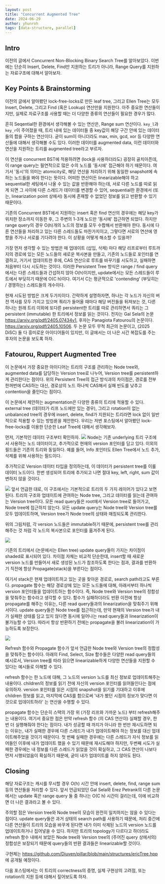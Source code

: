 ```yaml
---
layout: post
title: "Concurrent Augmented Tree"
date: 2024-06-29
author: yhunroh
tags: [data-structure, parallel]
---
```


## Intro

이전의 글에서 Concurrent Non-Blocking Binary Search Tree를 알아보았다. 이번에는 단순히 Insert, Delete, Find만 지원하는 트리가 아니라, Range Query를 지원하는 자료구조에 대해서 알아보자.

## Key Points & Brainstorming

이전의 글에서 알아봤던 lock-free-locks로 만든 leaf tree, 그리고 Ellen Tree는 모두 Insert, Delete, 그리고 Find (혹은 Lookup) 연산만을 지원한다. 아주 중요한 연산들이지만, 실제로 자료구조를 사용할 때는 더 다양한 종류의 연산들이 필요한 경우가 많다.

흔히 Seqential한 환경에서 생각해볼 수 있는 연산은, Range sum 연산이다. `key_l`과 `key_r`이 주어졌을 때, 트리 내에 있는 데이터들 중 key값이 해당 구간 안에 있는 데이터들의 합을 구하는 연산이다. 굳이 sum이 아니더라도 max, min, gcd, xor 등 다양한 연산들에 대해서 생각해볼 수도 있다. 이러한 데이터를 augmented data, 이런 데이터와 연산을 지원하는 트리를 augmented tree라고 부르자.

이 연산을 concurrent BST에 적용하려면 (lock을 사용하더라도) 굉장히 골치아픈데, 이 range query는 필연적으로 많은 수의 노드를 '동시에' 접근해야 하기 때문이다. 여기서 '동시'의 의미는 atomicity로, 해당 연산을 처리하기 위해 동일한 snapshot에 속하는 노드들을 봐야 한다는 뜻이다. 어떠한 연산이든 linearizable해야 하고 sequential한 세팅에서 나올 수 있는 값을 반환해야 하는데, 서로 다른 노드를 따로 읽게 되면 그 사이에 다른 스레드가 데이터를 변경할 수 있어, sequential한 환경에서 (또는, linearization point 상에서) 동시에 존재할 수 없었던 정보를 읽고 반환할 수 있기 때문이다.

기존의 Concurrent BST에서 지원하는 insert 혹은 find 연산의 경우에는 해당 key가 위치한 장소까지 이동한 후, 그 주변의 1-3개 노드만 '동시에' 접근하면 되었다. 하지만 range query의 경우 O(h)개의 노드의 정보를 모두 수합해서 반환해야 한다. 동시에 다른 연산들을 처리하고 있는 다른 스레드들도 마찬가지이고, 그렇다면 서로의 연산에 영향을 주거나 서로를 기다려야 한다. 이 상황을 어떻게 해소할 수 있을까?

가장 먼저 생각할 수 있는 방법은 매 업데이트 (삽입, 삭제) 마다 해당 리프로부터 루트까지의 경로에 있는 모든 노드들의 새로운 복사본을 만들고, 기존의 노드들로 포인터를 연결하고, 거기서 업데이트한 후에, CAS 연산으로 루트를 바꾸기를 시도하고, 실패하면 처음부터 다시 시도하는 것이다. 이러한 Persistent Tree 방식은 range / find query에서는 다른 스레드들과 간섭하지 않아 O(h)이지만, update에서는 모든 스레드들이 루트에서 부딪히기 때문에 O(C h)이다. 여기서 C는 평균적으로 'contending' (부딪히는 / 경쟁하는) 스레드들의 개수이다.

현재 시도된 방법은 크게 두가지이다. 간략하게 설명하자면, 하나는 각 노드가 자신의 버전 역사를 모두 가지고 있으며 쿼리가 들어올 때마다 해당 버전들을 뒤져보는 것, 다른 하나는 원래 트리 이외에 또다른 persistent한 트리를 따로 관리하면서 쿼리는 그 persistent (immutable) 한 트리에서 정보를 읽는 것이다. 전자는 Gal Sela의 논문 https://arxiv.org/pdf/2405.07434v1, 후자는 Panagiota Fatourou의 논문이다. https://arxiv.org/pdf/2405.10506. 두 논문 모두 무척 최근의 논문이고, (2025 DiSC) 둘 다 흥미로운 아이디어들이 있지만, 이 글에서는 더 나은 시간 복잡도를 주는 후자의 논문을 보도록 하자.

## Fatourou, Ruppert Augmented Tree

이 논문에서 가장 중요한 아이디어는 트리의 구조를 관리하는 Node tree와, augmented data를 담당하는 Version tree로 나누어, Version tree를 persistent하게 관리한다는 점이다. 위의 Persistent Tree의 접근 방식과의 차이점은, 경로를 전부 한꺼번에 CAS하는 대신, 경로상의 노드 하나씩 CAS해서 실패 빈도를 낮추고 contention을 줄인다는 점이다.

이 논문에서 제안하는 augmentation은 다양한 종류의 트리에 적용할 수 있다. external tree (데이터가 리프 노드에만 있는 경우), 그리고 rotation이 없는 unbalanced tree의 경우에 insert, delete, find가 지원되는 트리라면 lock 없이 일반적으로 적용할 수 있는 방법론을 제안한다. 우리는 저번 포스팅에서 알아봤던 lock-free-locks를 이용한 단순한 Leaf Tree에 대해서 생각해보자.

먼저, 기본적인 데이터 구조부터 확인하자.
![](/assets/images/yhunroh/aug-bst/2024-0629-01.png)
Node는 기존 underlying 트리 구조에서 사용하는 노드 데이터이고, 추가적으로 현재의 version 포인터를 담고 있다. 이외의 필드들은 기존의 트리와 동일하다. 예를 들어, Info 포인터도 Ellen Tree에서 노드 추가, 삭제를 위해 사용하는 필드이다.

추가적으로 Version 데이터 타입을 정의하는데, 이 데이터가 persistent tree를 이룰 데이터 노드이다. 한번 생성되어 트리에 추가되고 나면 절대 key, left, right, sum 값이 변하지 않을 것이다.

![](/assets/images/yhunroh/aug-bst/2024-0629-02.png)
앞서 언급한 대로, 이 구조에서는 기본적으로 트리의 두 가지 레이어가 있다고 보면 된다. 트리의 구조와 업데이트에 관여하는 Node tree, 그리고 데이터를 읽는데 관여하는 Version tree이다. 모든 read query들은 root에서 Version tree로 들어가고, Node tree에 접근하지 않는다. 모든 update query는 Node tree와 Version tree를 모두 업데이트하며, Version tree가 Node tree의 상태와 매칭되도록 관리한다.

위의 그림처럼, 각 version 노드들은 immutable하기 때문에, persistent tree를 관리해주는 것 처럼 각 노드의 복사본으로 포인터를 옮겨주게 된다.

![](/assets/images/yhunroh/aug-bst/2024-0629-03.png)

기존의 트리에서 (논문에서는 Ellen tree) update query들이 가지는 차이점이 shaded로 표시되어 있다. 차이점 자체는 비교적 단순한데, insert할 때 새로운 version 노드를 만들어서 새로 생성된 노드가 참조하도록 한다는 점과, 결과를 반환하기 직전에 항상 Propagate(stack)을 부른다는 점이다.

여기서 stack은 현재 업데이트하고 있는 곳을 찾아온 경로로, search path라고도 부른다. propagate 함수는 해당 경로상에 있는 모든 노드들에 대해, 아래서부터 하나씩 version 포인터들을 업데이트하는 함수이다. 즉, Node tree와 Version tree의 정합성을 맞춰주는 함수라고 생각할 수 있다. 함수가 실패하더라도 반환 이전에 항상 propagate를 해주는 이유는, 다른 read query들과의 linearization을 맞춰주기 위해서이다. update query들은 Node tree를 접근하는데, 만약 현재의 Version tree가 내가 실패한 상태를 담고 있지 않다면 동시에 일어나는 read query들과 linearization이 불가능할 수 있다. 따라서 항상 반환하기 전에는 propagate을 불러 linearization이 가능하도록 보장한다.

![](/assets/images/yhunroh/aug-bst/2024-0629-04.png)

Refresh 함수와 Propagate 함수가 앞서 언급한 Node tree와 Version tree의 정합성을 맞춰주는 함수이다. 아래의 Find, Select, Size 함수들은 다양한 read query들의 예시로서, Version tree를 따라 읽으면 linearizable하게 다양한 연산들을 지원할 수 있다는 예시들로 이해할 수 있다.

refresh 함수는 한 노드에 대해, 그 노드의 version 노드를 최신 정보로 업데이트해주는 내용이다. children의 정보를 읽기 전에 자신의 version 포인터를 읽어들인다는 점에 유의하자. version 포인터를 읽은 시점의 snapshot을 읽기를 기대하고 이후에 children 정보를 읽고, 마지막에 CAS를 함으로써 '내가 봤던 시점의 정보가 맞다면 이것으로 업데이트하라' 는 연산을 수행할 수 있다.

propagate 함수는 단순히 스택의 가장 위 (가장 리프와 가까운 노드) 부터 refresh해주는 내용이다. 여기서 중요한 점은 만약 refresh 함수 (의 CAS 연산이) 실패할 경우, 한 번 더 실행해줘야 한다는 점이다. 내가 성공할 때 까지가 아니라 한 번만 재시도하면 되는 이유는, 내가 실패한 경우에 다른 스레드가 내가 업데이트해야 하는 정보를 대신 업데이트해주었을 것이기 때문이다. 첫 번째 실패한 경우에는 다른 스레드가 자식 정보를 읽어들인 이후에 내가 업데이트 했을 수 있기 때문에 재시도해야 하지만, 두번째 시도가 실패한 경우에는 내 정보를 다른 스레드가 읽었을 것이 확실하고, 그 CAS 연산이 나보다 먼저 시행되었음이 확실하기 때문에, 굳이 내가 업데이트를 하지 않아도 된다.

## Closing

해당 자료구조는 캐시를 무시할 경우 O(h) 시간 안에 insert, delete, find, range sum 등의 연산들을 처리할 수 있다. 앞서 언급되었던 Gal Sela와 Erez Petrank의 다른 논문에서는 update 혹은 range query 둘 중 하나는 O(C h) 시간이 걸리는데, 이에 비교하면 더 나은 결과라고 볼 수 있다.

주의할 점은 Version tree와 Node tree의 모습이 완전히 일치하지는 않을 수 있다는 점이다. update query들은 과거 상태의 search path를 사용하기 때문에, 처리 중간에 다른 연산들이 트리의 모습을 바꾸게 된다면 내가 이미 삭제된 노드의 version 노드를 업데이트하거나 집어넣을 수 있다. 하지만 트리의 topology가 다르다고 하더라도 refresh 함수 내에서 보았든 Node tree와 Version tree의 (주어진 query 상에서의) 정합성은 보장되기 때문에 query들의 반환 결과들은 linearizable할 것이다.

구현체는 https://github.com/Diuven/pillar/blob/main/structures/ericTree.hpp 에 공개될 예정이다.

다음 포스팅에서는 이 트리의 correctness의 증명, 실제 구현상의 고려점, 또는 rotation의 지원 등에 대해서 짚어보도록 하자.
